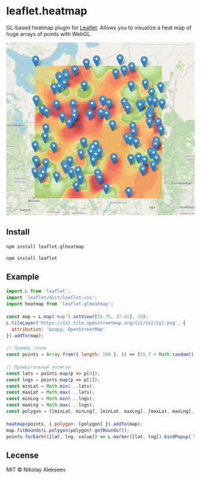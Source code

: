 # leaflet.heatmap

GL-based heatmap plugin for [Leaflet](https://leafletjs.com/). Allows you to visualize a heat map of huge arrays of points with WebGL.

![demo](prtscr.png)

## Install

```bash
npm install leaflet.glheatmap
```
```bash
npm install leaflet
```

## Example

```js
import L from 'leaflet';
import 'leaflet/dist/leaflet.css';
import heatmap from 'leaflet.glheatmap';

const map = L.map('map').setView([55.75, 37.61], 10);
L.tileLayer('https://{s}.tile.openstreetmap.org/{z}/{x}/{y}.png', {
  attribution: '&copy; OpenStreetMap'
}).addTo(map);

// Пример точек
const points = Array.from({ length: 100 }, () => [55.7 + Math.random() * 0.1, 37.55 + Math.random() * 0.1, Math.floor(Math.random() * 30)]);

// Прямоугольный полигон
const lats = points.map(p => p[0]);
const lngs = points.map(p => p[1]);
const minLat = Math.min(...lats);
const maxLat = Math.max(...lats);
const minLng = Math.min(...lngs);
const maxLng = Math.max(...lngs);
const polygon = [[minLat, minLng], [minLat, maxLng], [maxLat, maxLng], [maxLat, minLng], [minLat, minLng]];

heatmap(points, { polygon: [polygon] }).addTo(map);
map.fitBounds(L.polygon(polygon).getBounds());
points.forEach(([lat, lng, value]) => L.marker([lat, lng]).bindPopup(`Value: ${value}`).addTo(map));
```

## Lecense

MIT © Nikolay Alekseev